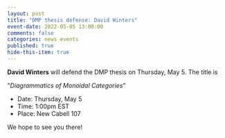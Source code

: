 ```yaml
---
layout: post
title: "DMP thesis defense: David Winters"
event-date: 2022-05-05 13:00:00
comments: false
categories: news events
published: true
hide-this-item: true
---
```


**David Winters** will defend the DMP thesis on Thursday, May 5.
The title is

"_Diagrammatics of Monoidal Categories_"

- Date: Thursday, May 5
- Time: 1:00pm EST
- Place: New Cabell 107

We hope to see you there!
